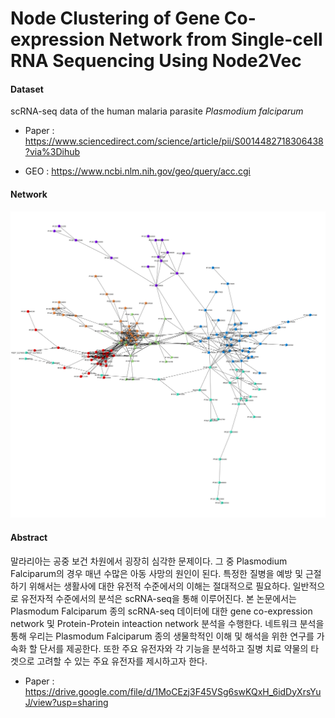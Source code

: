 # Node Clustering of Gene Co-expression Network from Single-cell RNA Sequencing Using Node2Vec


#### Dataset

scRNA-seq data of the human malaria parasite _Plasmodium falciparum_

- Paper : https://www.sciencedirect.com/science/article/pii/S0014482718306438?via%3Dihub

- GEO : https://www.ncbi.nlm.nih.gov/geo/query/acc.cgi


#### Network

<img src="https://github.com/mhlee216/Gene_Clustering_Node2Vec/blob/main/Network.png">



#### Abstract
말라리아는 공중 보건 차원에서 굉장히 심각한 문제이다. 그 중 Plasmodium Falciparum의 경우 매년 수많은 아동 사망의 원인이 된다. 특정한 질병을 예방 및 근절하기 위해서는 생활사에 대한 유전적 수준에서의 이해는 절대적으로 필요하다. 일반적으로 유전자적 수준에서의 분석은 scRNA-seq을 통해 이루어진다. 본 논문에서는 Plasmodum Falciparum 종의 scRNA-seq 데이터에 대한 gene co-expression network 및 Protein-Protein inteaction network 분석을 수행한다. 네트워크 분석을 통해 우리는 Plasmodum Falciparum 종의 생물학적인 이해 및 해석을 위한 연구를 가속화 할 단서를 제공한다. 또한 주요 유전자와 각 기능을 분석하고 질병 치료 약물의 타겟으로 고려할 수 있는 주요 유전자를 제시하고자 한다.

- Paper : https://drive.google.com/file/d/1MoCEzj3F45VSg6swKQxH_6idDyXrsYuJ/view?usp=sharing
